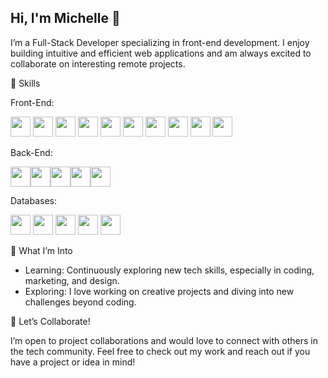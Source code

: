 ## Hi, I'm Michelle 👋

I’m a Full-Stack Developer specializing in front-end development. I enjoy building intuitive and efficient web applications and am always excited to collaborate on interesting remote projects.

🔧 Skills

Front-End: 

<img height="32" width="32" src="https://cdn.simpleicons.org/react" /> <img height="32" width="32" src="https://cdn.simpleicons.org/vue.js" /> <img height="32" width="32" src="https://cdn.simpleicons.org/remix" /> <img height="32" width="32" src="https://cdn.simpleicons.org/tailwindcss" /> <img height="32" width="32" src="https://cdn.simpleicons.org/bootstrap" /> <img height="32" width="32" src="https://cdn.simpleicons.org/jquery" /> <img height="32" width="32" src="https://cdn.simpleicons.org/html5" /> <img height="32" width="32" src="https://cdn.simpleicons.org/css3" /> <img height="32" width="32" src="https://cdn.simpleicons.org/javascript" /> <img height="32" width="32" src="https://cdn.simpleicons.org/typescript" />

Back-End:

<img height="32" width="32" src="https://cdn.simpleicons.org/node.js" /><img height="32" width="32" src="https://cdn.simpleicons.org/.net" /><img height="32" width="32" src="https://cdn.simpleicons.org/go" /><img height="32" width="32" src="https://cdn.simpleicons.org/php" /><img height="32" width="32" src="https://cdn.simpleicons.org/laravel" />

Databases: 

<img height="32" width="32" src="https://cdn.simpleicons.org/postgresql" /> <img height="32" width="32" src="https://cdn.simpleicons.org/mysql" /> <img height="32" width="32" src="https://cdn.simpleicons.org/graphql" /> <img height="32" width="32" src="https://cdn.simpleicons.org/mongodb" />  <img height="32" width="32" src="https://cdn.simpleicons.org/supabase" />


🌟 What I’m Into

- Learning: Continuously exploring new tech skills, especially in coding, marketing, and design.
- Exploring: I love working on creative projects and diving into new challenges beyond coding.

🤝 Let’s Collaborate!

I’m open to project collaborations and would love to connect with others in the tech community. Feel free to check out my work and reach out if you have a project or idea in mind!
<!--
**mctn6/mctn6** is a ✨ _special_ ✨ repository because its `README.md` (this file) appears on your GitHub profile.

Here are some ideas to get you started:

- 🔭 I’m currently working on ...
- 🌱 I’m currently learning ...
- 👯 I’m looking to collaborate on ...
- 🤔 I’m looking for help with ...
- 💬 Ask me about ...
- 📫 How to reach me: ...
- 😄 Pronouns: ...
- ⚡ Fun fact: ...
-->
